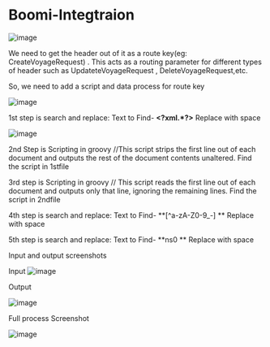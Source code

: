 # Boomi-Integtraion

![image](https://user-images.githubusercontent.com/97012694/147902617-8e44191c-ddbd-4fa3-a17c-b7a0da269ec9.png)

We need to get the header out of it as a route key(eg: CreateVoyageRequest) . This acts as a routing parameter for different types of header such as UpdateteVoyageRequest , DeleteVoyageRequest,etc.

So, we need to add a script and data process for route key

![image](https://user-images.githubusercontent.com/97012694/147902808-4cdc51f0-1cea-4498-9c41-3256d04b2a8b.png)

1st step is search and replace: Text to Find- **<\?xml.*\?>** Replace with space

![image](https://user-images.githubusercontent.com/97012694/147902837-1a7f0aec-906c-4975-a01b-8d5a364904b5.png)

2nd Step is Scripting in groovy
//This script strips the first line out of each document and outputs the rest of the document contents unaltered.
Find the script in 1stfile

3rd step is Scripting in groovy
// This script reads the first line out of each document and outputs only that line, ignoring the remaining lines.
Find the script in 2ndfile

4th step is search and replace: Text to Find- **[^a-zA-Z0-9_-] ** Replace with space


5th step is search and replace: Text to Find- **ns0 ** Replace with space



Input and output screenshots

Input
![image](https://user-images.githubusercontent.com/97012694/147903103-357e2167-ed5a-44d7-a346-7c5e8386df3a.png)

Output

![image](https://user-images.githubusercontent.com/97012694/147903135-fc840502-81d3-4d27-aff8-3da4cb333c4d.png)


Full process Screenshot

![image](https://user-images.githubusercontent.com/97012694/147903180-2f6ca566-2a7f-46f2-bfc2-cd0c7e68691d.png)


